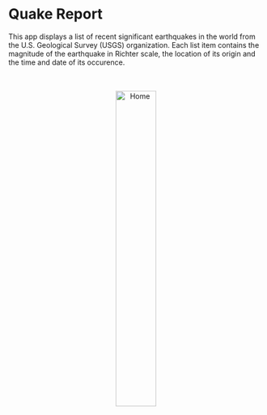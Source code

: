 # Quake Report
This app displays a list of recent significant earthquakes in the world
from the U.S. Geological Survey (USGS) organization. Each list item contains the magnitude of the earthquake in Richter scale, the location of its origin and the time and date of its occurence. 
<br>
<br>
<br>
<p align="center">
    <img src="https://user-images.githubusercontent.com/46050303/104277117-41447880-54cc-11eb-93e2-e3736850152b.jpg" alt="Home" height="40%" width="40%"></p>
<br>


